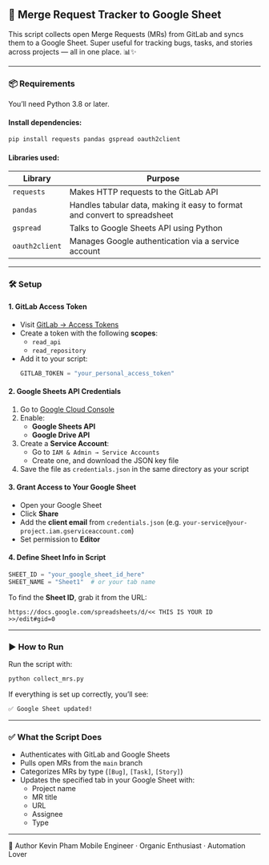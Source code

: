 

## 🚀 Merge Request Tracker to Google Sheet

This script collects open Merge Requests (MRs) from GitLab and syncs them to a Google Sheet. Super useful for tracking bugs, tasks, and stories across projects — all in one place. 📊✨

---

### 📦 Requirements

You’ll need Python 3.8 or later.

#### Install dependencies:

```bash
pip install requests pandas gspread oauth2client
```

#### Libraries used:

| Library        | Purpose                                                                 |
|----------------|-------------------------------------------------------------------------|
| `requests`     | Makes HTTP requests to the GitLab API                                   |
| `pandas`       | Handles tabular data, making it easy to format and convert to spreadsheet |
| `gspread`      | Talks to Google Sheets API using Python                                 |
| `oauth2client` | Manages Google authentication via a service account                     |

---

### 🛠️ Setup

#### 1. GitLab Access Token

- Visit [GitLab → Access Tokens](https://gitlab.com/-/profile/personal_access_tokens)
- Create a token with the following **scopes**:
  - `read_api`
  - `read_repository`
- Add it to your script:
  ```python
  GITLAB_TOKEN = "your_personal_access_token"
  ```

#### 2. Google Sheets API Credentials

1. Go to [Google Cloud Console](https://console.cloud.google.com/)
2. Enable:
   - **Google Sheets API**
   - **Google Drive API**
3. Create a **Service Account**:
   - Go to `IAM & Admin → Service Accounts`
   - Create one, and download the JSON key file
4. Save the file as `credentials.json` in the same directory as your script

#### 3. Grant Access to Your Google Sheet

- Open your Google Sheet
- Click **Share**
- Add the **client email** from `credentials.json` (e.g. `your-service@your-project.iam.gserviceaccount.com`)
- Set permission to **Editor**

#### 4. Define Sheet Info in Script

```python
SHEET_ID = "your_google_sheet_id_here"
SHEET_NAME = "Sheet1"  # or your tab name
```

To find the **Sheet ID**, grab it from the URL:
```
https://docs.google.com/spreadsheets/d/<< THIS IS YOUR ID >>/edit#gid=0
```

---

### ▶️ How to Run

Run the script with:

```bash
python collect_mrs.py
```

If everything is set up correctly, you’ll see:

```bash
✅ Google Sheet updated!
```

---

### ✅ What the Script Does

- Authenticates with GitLab and Google Sheets
- Pulls open MRs from the `main` branch
- Categorizes MRs by type (`[Bug]`, `[Task]`, `[Story]`)
- Updates the specified tab in your Google Sheet with:
  - Project name
  - MR title
  - URL
  - Assignee
  - Type

---
📌 Author
Kevin Pham
Mobile Engineer · Organic Enthusiast · Automation Lover
